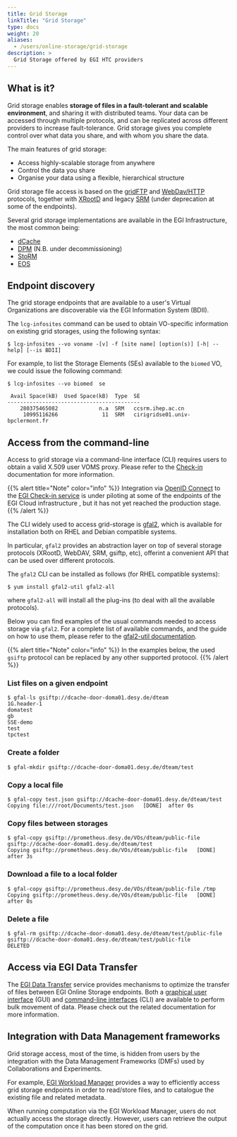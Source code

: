 ```yaml
---
title: Grid Storage
linkTitle: "Grid Storage"
type: docs
weight: 20
aliases:
  - /users/online-storage/grid-storage
description: >
  Grid Storage offered by EGI HTC providers
---
```


## What is it?

Grid storage enables **storage of files in a fault-tolerant and scalable
environment**, and sharing it with distributed teams. Your data can be accessed
through multiple protocols, and can be replicated across different providers to
increase fault-tolerance. Grid storage gives you complete control over what data
you share, and with whom you share the data.

The main features of grid storage:

- Access highly-scalable storage from anywhere
- Control the data you share
- Organise your data using a flexible, hierarchical structure

Grid storage file access is based on the
[gridFTP](https://en.wikipedia.org/wiki/GridFTP) and
[WebDav/HTTP](https://en.wikipedia.org/wiki/WebDAV) protocols, together with
[XRootD](https://xrootd.slac.stanford.edu/) and legacy
[SRM](https://www.gridpp.ac.uk/wiki/SRM) (under deprecation at some of the
endpoints).

Several grid storage implementations are available in the EGI Infrastructure,
the most common being:

- [dCache](https://www.dcache.org/)
- [DPM](https://twiki.cern.ch/twiki/bin/view/DPM/) (N.B. under decommissioning)
- [StoRM](https://italiangrid.github.io/storm/)
- [EOS](https://eos-web.web.cern.ch/eos-web/)

## Endpoint discovery

The grid storage endpoints that are available to a user's Virtual Organizations
are discoverable via the EGI Information System (BDII).

<!-- markdownlint-disable commands-show-output no-inline-html -->
<!-- TODO Add details about how to setup lcg-infosites CLI -->
<!-- markdownlint-enable no-inline-html -->

The `lcg-infosites` command can be used to obtain VO-specific information on
existing grid storages, using the following syntax:

```shell
$ lcg-infosites --vo voname -[v] -f [site name] [option(s)] [-h| --help] [--is BDII]
```

For example, to list the Storage Elements (SEs) available to the `biomed` VO, we
could issue the following command:

```shell
$ lcg-infosites --vo biomed  se

 Avail Space(kB)  Used Space(kB)  Type  SE
------------------------------------------
    280375465082             n.a  SRM   ccsrm.ihep.ac.cn
     10995116266              11  SRM   cirigridse01.univ-bpclermont.fr

```

## Access from the command-line

Access to grid storage via a command-line interface (CLI) requires users to
obtain a valid X.509 user VOMS proxy. Please refer to the
[Check-in](../../../aai/check-in/vos/voms) documentation for more information.

{{% alert title="Note" color="info" %}} Integration via
[OpenID Connect](https://openid.net/connect) to the
[EGI Check-in service](../../../aai/check-in) is under piloting at some of the
endpoints of the EGI Cloud infrastructure , but it has not yet reached the
production stage. {{% /alert %}}

The CLI widely used to access grid-storage is
[gfal2](https://dmc-docs.web.cern.ch/dmc-docs/gfal2/gfal2.html), which is
available for installation both on RHEL and Debian compatible systems.

In particular, `gfal2` provides an abstraction layer on top of several storage
protocols (XRootD, WebDAV, SRM, gsiftp, etc), offerint a convenient API that can
be used over different protocols.

The `gfal2` CLI can be installed as follows (for RHEL compatible systems):

```shell
$ yum install gfal2-util gfal2-all
```

where `gfal2-all` will install all the plug-ins (to deal with all the available
protocols).

Below you can find examples of the usual commands needed to access storage via
`gfal2`. For a complete list of available commands, and the guide on how to use
them, please refer to the
[gfal2-util documentation](https://dmc-docs.web.cern.ch/dmc-docs/gfal2-util.html).

{{% alert title="Note" color="info" %}} In the examples below, the used `gsiftp`
protocol can be replaced by any other supported protocol. {{% /alert %}}

### List files on a given endpoint

```shell
$ gfal-ls gsiftp://dcache-door-doma01.desy.de/dteam
1G.header-1
domatest
gb
SSE-demo
test
tpctest
```

### Create a folder

```shell
$ gfal-mkdir gsiftp://dcache-door-doma01.desy.de/dteam/test
```

<!-- markdownlint-enable commands-show-output -->

### Copy a local file

```shell
$ gfal-copy test.json gsiftp://dcache-door-doma01.desy.de/dteam/test
Copying file:///root/Documents/test.json   [DONE]  after 0s
```

### Copy files between storages

```shell
$ gfal-copy gsiftp://prometheus.desy.de/VOs/dteam/public-file gsiftp://dcache-door-doma01.desy.de/dteam/test
Copying gsiftp://prometheus.desy.de/VOs/dteam/public-file   [DONE]  after 3s
```

### Download a file to a local folder

```shell
$ gfal-copy gsiftp://prometheus.desy.de/VOs/dteam/public-file /tmp
Copying gsiftp://prometheus.desy.de/VOs/dteam/public-file   [DONE]  after 0s
```

### Delete a file

```shell
$ gfal-rm gsiftp://dcache-door-doma01.desy.de/dteam/test/public-file
gsiftp://dcache-door-doma01.desy.de/dteam/test/public-file      DELETED
```

## Access via EGI Data Transfer

<!-- markdown-link-check-disable -->

The [EGI Data Transfer](../../../data/management/data-transfer) service provides
mechanisms to optimize the transfer of files between EGI Online Storage
endpoints. Both a
[graphical user interface](../../../data/management/data-transfer/webfts) (GUI)
and [command-line interfaces](../../../data/management/data-transfer/clients)
(CLI) are available to perform bulk movement of data. Please check out the
related documentation for more information.

<!-- markdown-link-check-enable -->

## Integration with Data Management frameworks

Grid storage access, most of the time, is hidden from users by the integration
with the Data Management Frameworks (DMFs) used by Collaborations and
Experiments.

For example,
[EGI Workload Manager](../../../compute/orchestration/workload-manager) provides
a way to efficiently access grid storage endpoints in order to read/store files,
and to catalogue the existing file and related metadata.

When running computation via the EGI Workload Manager, users do not actually
access the storage directly. However, users can retrieve the output of the
computation once it has been stored on the grid.
